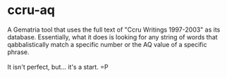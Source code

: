 # ccru-aq
A Gematria tool that uses the full text of "Ccru Writings 1997-2003" as its database. Essentially, what it does is looking for any string of words that qabbalistically match a specific number or the AQ value of a specific phrase.<br>
<br>
It isn't perfect, but... it's a start. =P
